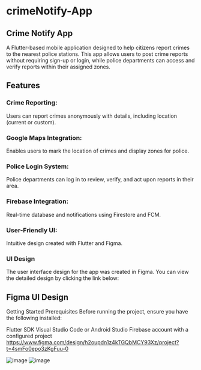 # crimeNotify-App
## Crime Notify App
A Flutter-based mobile application designed to help citizens report crimes to the nearest police stations. This app allows users to post crime reports without requiring sign-up or login, while police departments can access and verify reports within their assigned zones.

## Features
### Crime Reporting:
Users can report crimes anonymously with details, including location (current or custom).
### Google Maps Integration: 
Enables users to mark the location of crimes and display zones for police.
### Police Login System:
Police departments can log in to review, verify, and act upon reports in their area.
### Firebase Integration:
Real-time database and notifications using Firestore and FCM.
### User-Friendly UI: 
Intuitive design created with Flutter and Figma.
### UI Design
The user interface design for the app was created in Figma. You can view the detailed design by clicking the link below:

## Figma UI Design

Getting Started
Prerequisites
Before running the project, ensure you have the following installed:

Flutter SDK
Visual Studio Code or Android Studio
Firebase account with a configured project
https://www.figma.com/design/h2oupdn1z4kTGQbMCY93Xz/project?t=4smFo0epo3zKgFuu-0

![image](https://github.com/user-attachments/assets/0c4d1053-06da-4fbb-b125-47419acfa4fb)
![image](https://github.com/user-attachments/assets/5dda00cf-c6a6-4b10-b523-9953c8916e40)

